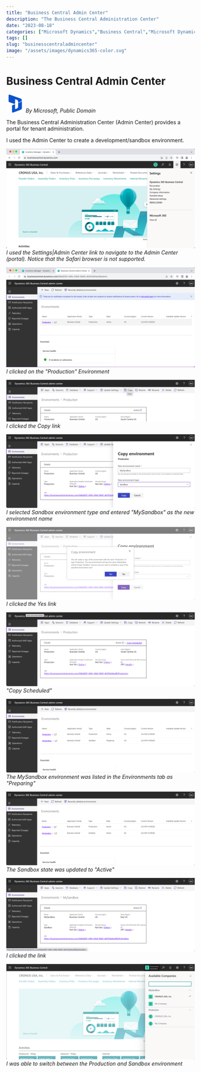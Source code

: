 ```yaml
---
title: "Business Central Admin Center"
description: "The Business Central Administration Center"
date: "2023-08-18"
categories: ["Microsoft Dynamics","Business Central","Microsoft Dynamics"]
tags: []
slug: "businesscentraladmincenter"
image: "/assets/images/dynamics365-color.svg"
---
```


# Business Central Admin Center

![](/assets/images/businesscentraladmincenter/dynamics365-color.svg)
*By Microsoft, Public Domain*


The Business Central Administration Center (Admin Center) provides a portal for tenant administration.

I used the Admin Center to create a development/sandbox environment.

![](/assets/images/businesscentraladmincenter/screen-shot-2023-08-18-at-11.25.26-am-1836x965.png)
*I used the Settings|Admin Center link to navigate to the Admin Center (portal). Notice that the Safari browser is not supported.*

![](/assets/images/businesscentraladmincenter/screen-shot-2023-08-18-at-11.25.42-am-1836x972.png)
*I clicked on the "Production" Environment*

![](/assets/images/businesscentraladmincenter/screen-shot-2023-08-18-at-12.27.14-pm-1836x403.png)
*I clicked the Copy link*

![](/assets/images/businesscentraladmincenter/screen-shot-2023-08-18-at-12.28.01-pm-1836x715.png)
*I selected Sandbox environment type and entered "MySandbox" as the new environment name*

![](/assets/images/businesscentraladmincenter/screen-shot-2023-08-18-at-12.28.20-pm-1836x708.png)
*I clicked the Yes link*

![](/assets/images/businesscentraladmincenter/screen-shot-2023-08-18-at-12.28.40-pm-1836x717.png)
*"Copy Scheduled"*

![](/assets/images/businesscentraladmincenter/screen-shot-2023-08-18-at-12.28.52-pm-1836x714.png)
*The MySandbox environment was listed in the Environments tab as "Preparing"*

![](/assets/images/businesscentraladmincenter/screen-shot-2023-08-18-at-1.00.00-pm-1836x714.png)
*The Sandbox state was updated to "Active"*

![](/assets/images/businesscentraladmincenter/screen-shot-2023-08-18-at-1.08.43-pm-1836x711.png)
*I clicked the link*

![](/assets/images/businesscentraladmincenter/screen-shot-2023-08-18-at-1.12.12-pm-1836x929.png)
*I was able to switch between the Production and Sandbox environment*
